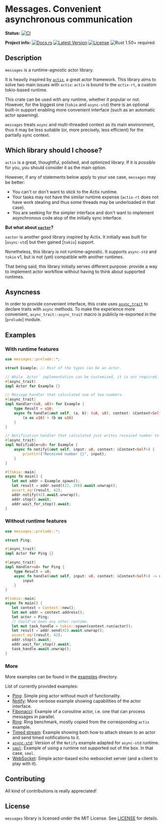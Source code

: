 # Messages. Convenient asynchronous communication

**Status:**
[![CI](https://github.com/popzxc/messages-rs/workflows/CI/badge.svg)](https://github.com/popzxc/messages-rs/actions)

**Project info:**
[![Docs.rs](https://docs.rs/messages/badge.svg)](https://docs.rs/messages)
[![Latest Version](https://img.shields.io/crates/v/messages.svg)](https://crates.io/crates/messages)
[![License](https://img.shields.io/github/license/popzxc/messages-rs.svg)](https://github.com/popzxc/messages-rs)
![Rust 1.50+ required](https://img.shields.io/badge/rust-1.50+-blue.svg?label=Rust)

## Description

`messages` is a runtime-agnostic actor library.

It is heavily inspired by [`actix`][actix], a great actor framework.
This library aims to solve two main issues with `actix`:
`actix` is bound to the `actix-rt`, a custom tokio-based runtime.

This crate can be used with any runtime, whether it popular or not.
However, for the biggest one (`tokio` and `async-std`) there is an optional
built-in support enabling more convenient interface (such as an automatic
actor spawning).

`messages` treats `async` and multi-threaded context as its main environment,
thus it may be less suitable (or, more precisely, less efficient) for the partially
sync context.

[actix]: https://crates.io/crates/actix

## Which library should I choose?

`actix` is a great, thoughtful, polished, and optimized library. If it is *possible*
for you, you should consider it as the main option.

However, if any of statements below apply to your use case, `messages` may be better:

- You can't or don't want to stick to the Actix runtime.
- Your tasks may not have the similar runtime expense (`actix-rt` does not have work stealing
  and thus some threads may be underloaded in that case).
- You are seeking for the simpler interface and don't want to implement asynchronous code atop
  of the initially sync interface.
  
**But what about [`xactor`](https://crates.io/crates/xactor)?**

`xactor` is another good library inspired by Actix. It initially was built for [`async-std`] but
then gained [`tokio`] support.

Nonetheless, this library is not runtime-agnostic. It supports `async-std` and `tokio` v1, but
is not (yet) compatible with another runtimes.

That being said, this library initially serves different purpose: provide a way to implement
actor workflow without having to think about supported runtimes.

## Asyncness

In order to provide convenient interface, this crate uses [`async_trait`](https://docs.rs/async-trait/)
to declare traits with `async` methods.
To make the experience more convenient, `async_trait::async_trait` macro is publicly re-exported
in the [`prelude`] module.

## Examples

### With runtime features

```rust
use messages::prelude::*;

struct Example; // Most of the types can be an actor.

// While `Actor` implementation can be customized, it is not required.
#[async_trait]
impl Actor for Example {}

// Message handler that calculated sum of two numbers.
#[async_trait]
impl Handler<(u8, u8)> for Example {
    type Result = u16;
    async fn handle(&mut self, (a, b): (u8, u8), context: &Context<Self>) -> u16 {
        (a as u16) + (b as u16)
    }
}

// Notification handler that calculated just writes received number to stdout.
#[async_trait]
impl Notifiable<u8> for Example {
    async fn notify(&mut self, input: u8, context: &Context<Self>) {
        println!("Received number {}", input);
    }
}

#[tokio::main]
async fn main() {
   let mut addr = Example.spawn();
   let result = addr.send((22, 20)).await.unwrap();
   assert_eq!(result, 42);
   addr.notify(42).await.unwrap();
   addr.stop().await;
   addr.wait_for_stop().await;  
}
```

### Without runtime features

```rust
use messages::prelude::*;

struct Ping;

#[async_trait]
impl Actor for Ping {}

#[async_trait]
impl Handler<u8> for Ping {
    type Result = u8;
    async fn handle(&mut self, input: u8, context: &Context<Self>) -> u8 {
        input
    }
}

#[tokio::main]
async fn main() {
   let context = Context::new();
   let mut addr = context.address();
   let actor = Ping;
   // Could've been any other runtime.
   let mut task_handle = tokio::spawn(context.run(actor));
   let result = addr.send(42).await.unwrap();
   assert_eq!(result, 42);
   addr.stop().await;
   addr.wait_for_stop().await;
   task_handle.await.unwrap();
}
```

### More

More examples can be found in the [examples](./examples) directory.

List of currently provided examples:

- [Ping](./examples/01_ping.rs): Simple ping actor without much of functionality.
- [Notify](./examples/02_notify.rs): More verbose example showing capabilities of the actor interface.
- [Fibonacci](./examples/03_fibonacci.rs): Example of a coroutine actor, i.e. one that can process messages in parallel.
- [Ring](./examples/04_ring.rs): Ring benchmark, mostly copied from the corresponding `actix` example.
- [Timed stream](./examples/05_timed_stream.rs): Example showing both how to attach stream to an actor and send timed notifications to it.
- [`async-std`](./examples/06_async_std.rs): Version of the `Notify` example adapted for `async-std` runtime.
- [`smol`](./examples/07_no_runtime.rs): Example of using a runtime not supported out of the box. In that case, `smol`.
- [WebSocket](./examples/08_websocket.rs): Simple actor-based echo websocket server (and a client to play with it).


## Contributing

All kind of contributions is really appreciated!

## License

`messages` library is licensed under the MIT License. See [LICENSE](LICENSE) for details.
